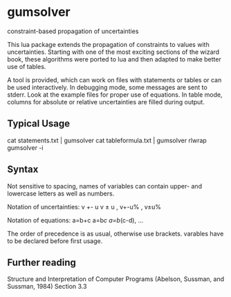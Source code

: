 gumsolver
=========

constraint-based propagation of uncertainties 


This lua package extends the propagation of constraints to values with uncertainties. Starting with one of the most exciting sections of the wizard book, these algorithms were ported to lua and then adapted to make better use of tables. 

A tool is provided, which can work on files with statements or tables or can be used interactively. In debugging mode, some messages are sent to stderr. 
Look at the example files for proper use of equations. In table mode, columns for absolute or relative uncertainties are filled during output.

Typical Usage
-------------

cat statements.txt | gumsolver
cat tableformula.txt | gumsolver
rlwrap gumsolver -i


Syntax
------

Not sensitive to spacing, names of variables can contain upper- and lowercase letters as well as numbers. 

Notation of uncertainties:
v +- u   v ± u , v+-u% , v±u%

Notation of equations:
a=b+c a=b*c a=b*(c-d), ...

The order of precedence is as usual, otherwise use brackets. varables have to be declared before first usage. 



Further reading
---------------

Structure and Interpretation of Computer Programs (Abelson, Sussman, and Sussman, 1984) Section 3.3


